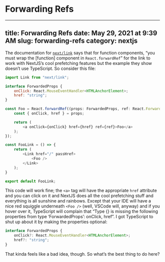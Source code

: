# Forwarding Refs

---
title: Forwarding Refs
date: May 29, 2021 at 9:39 AM
slug: forwarding-refs
category: nextjs
---

The documentation for [`next/link`](https://nextjs.org/docs/api-reference/next/link#if-the-child-is-a-function-component) says that for function components, “you must wrap the [function] component in `React.forwardRef`” for the link to work with NextJS’s cool prefetching features but the example they show doesn’t use TypeScript. So consider this file:

```js
import Link from "next/link";

interface ForwardedProps {
	onClick: React.MouseEventHandler<HTMLAnchorElement>;
	href: "string";
}

const Foo = React.forwardRef((props: ForwardedProps, ref: React.ForwardedRef<HTMLAnchorElement>) => {
	const { onClick, href } = props;

	return (
		<a onClick={onClick} href={href} ref={ref}>Foo</a>
	);
});

const FooLink = () => {
	return (
		<Link href="/" passHref>
			<Foo />
		</Link>
	);
}

export default FooLink;
```

This code will work fine; the `<a>` tag will have the appropriate `href` attribute and you can click on it and NextJS does all the cool prefetching stuff and everything is all sunshine and rainbows. Except that your IDE will have a nice red squiggle underneath `<Foo />` (well, VSCode will, anyway) and if you hover over it, TypeScript will complain that “Type {} is missing the following properties from type ‘ForwardedProps’: onClick, href”. I got TypeScript to shut up about it by making the properties optional:

```js
interface ForwardedProps {
	onClick?: React.MouseEventHandler<HTMLAnchorElement>;
	href?: "string";
}
```

That kinda feels like a bad idea, though. So what’s the best thing to do here?